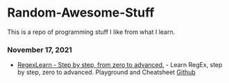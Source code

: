 # Random-Awesome-Stuff
This is a repo of programming stuff I like from what I learn.


### November 17, 2021
- [RegexLearn - Step by step, from zero to advanced.](https://regexlearn.com/) - Learn RegEx, step by step, zero to advanced. Playground and Cheatsheet [Github](https://github.com/aykutkardas/regexlearn.com)
